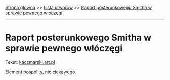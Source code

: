 [Strona głowna](../index.md) >> [Lista utworów](../list.md) >> [Raport posterunkowego Smitha w sprawie pewnego włóczęgi](508.md)

---

# Raport posterunkowego Smitha w sprawie pewnego włóczęgi

Tekst: [kaczmarski.art.pl](https://www.kaczmarski.art.pl/tworczosc/wiersze/raport-posterunkowego-smitha-w-sprawie-pewnego-wloczegi/)

Element pospolity, nic ciekawego.
